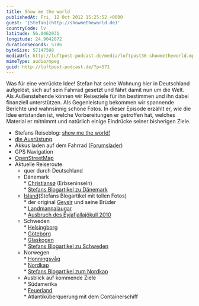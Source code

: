 ```yaml
---
title: Show me the world
publishedAt: Fri, 12 Oct 2012 15:25:52 +0000
guest: '[Stefan](http://showmetheworld.de)'
countryCode: lv
latitude: 56.0462031
longitude: 24.9042872
durationSeconds: 5706
byteSize: 57147508
mediaUrl: http://luftpost-podcast.de/media/luftpost36-showmetheworld.mp3
mimeType: audio/mpeg
guid: http://luftpost-podcast.de/?p=571
---
```


Was für eine verrückte Idee! Stefan hat seine Wohnung hier in Deutschland aufgelöst, sich auf sein Fahrrad gesetzt und fährt damit nun um die Welt. Als Außenstehende können wir Reiseziele für ihn bestimmen und ihn dabei finanziell unterstützen. Als Gegenleistung bekommen wir spannende Berichte und wahnsinnig schöne Fotos. In dieser Episode erzählt er, wie die Idee entstanden ist, welche Vorbereitungen er getroffen hat, welches Material er mitnimmt und natürlich einige Eindrücke seiner bisherigen Ziele. 
* Stefans Reiseblog: [show me the world!](http://showmetheworld.de/)
* [die Ausrüstung](http://showmetheworld.de/info)
* Akkus laden auf dem Fahrrad ([Forumslader](http://www.forumslader.de/))
* GPS Navigation
* [OpenStreetMap](http://www.openstreetmap.org/)
* Aktuelle Reiseroute  
   * quer durch Deutschland  
   * Dänemark  
         * [Christiansø](http://de.wikipedia.org/wiki/Christians%C3%B8) (Erbseninseln)  
         * [Stefans Blogartikel zu Dänemark](http://showmetheworld.de/places%5F28)  
   * [Island](http://showmetheworld.de/tour%5Fdetails%5Ficeland%5F2010)(Stefans Blogartikel mit tollen Fotos)  
         * der original [Geysir](http://de.wikipedia.org/wiki/Geysir) und seine Brüder  
         * [Landmannalaugar](http://de.wikipedia.org/wiki/Landmannalaugar)  
         * [Ausbruch des Eyjafjallajökull 2010](http://de.wikipedia.org/wiki/Ausbruch%5Fdes%5FEyjafjallaj%C3%B6kull%5F2010)  
   * Schweden  
         * [Helsingborg](http://de.wikipedia.org/wiki/Helsingborg)  
         * [Göteborg](http://de.wikipedia.org/wiki/G%C3%B6teborg)  
         * [Glaskogen](http://de.wikipedia.org/wiki/Glaskogen)  
         * [Stefans Blogartikel zu Schweden](http://showmetheworld.de/places%5F1)  
   * Norwegen  
         * [Honningsvåg](http://de.wikipedia.org/wiki/Honningsv%C3%A5g)  
         * [Nordkap](http://de.wikipedia.org/wiki/Nordkap)  
         * [Stefans Blogartikel zum Nordkap](http://showmetheworld.de/places%5F122)  
   * Ausblick auf kommende Ziele  
         * Südamerika  
         * [Feuerland](http://de.wikipedia.org/wiki/Feuerland)  
         * Atlantiküberquerung mit dem Containerschiff
